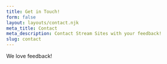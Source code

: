```yaml
---
title: Get in Touch!
form: false
layout: layouts/contact.njk
meta_title: Contact
meta_description: Contact Stream Sites with your feedback!
slug: contact
---
```


We love feedback!
